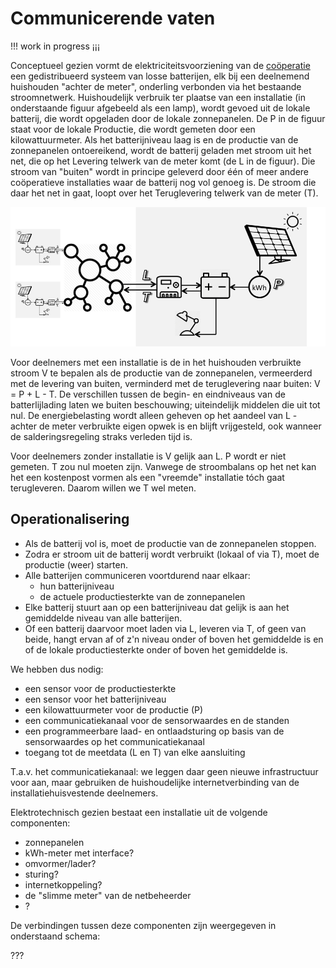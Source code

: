 # Communicerende vaten

!!! work in progress ¡¡¡

Conceptueel gezien vormt de elektriciteitsvoorziening van de [coöperatie](README.md) een gedistribueerd systeem van losse batterijen, elk bij een deelnemend huishouden "achter de meter", onderling verbonden via het bestaande stroomnetwerk. Huishoudelijk verbruik ter plaatse van een installatie (in onderstaande figuur afgebeeld als een lamp), wordt gevoed uit de lokale batterij, die wordt opgeladen door de lokale zonnepanelen. De P in de figuur staat voor de lokale Productie, die wordt gemeten door een kilowattuurmeter. Als het batterijniveau laag is en de productie van de zonnepanelen ontoereikend, wordt de batterij geladen met stroom uit het net, die op het Levering telwerk van de meter komt (de L in de figuur). Die stroom van "buiten" wordt in principe geleverd door één of meer andere coöperatieve installaties waar de batterij nog vol genoeg is. De stroom die daar het net in gaat, loopt over het Teruglevering telwerk van de meter (T).

![installaties](installaties.png "installaties")

Voor deelnemers met een installatie is de in het huishouden verbruikte stroom V te bepalen als de productie van de zonnepanelen, vermeerderd met de levering van buiten, verminderd met de teruglevering naar buiten: V = P + L - T. De verschillen tussen de begin- en eindniveaus van de batterlijlading laten we buiten beschouwing; uiteindelijk middelen die uit tot nul.
De energiebelasting wordt alleen geheven op het aandeel van L - achter de meter verbruikte eigen opwek is en blijft vrijgesteld, ook wanneer de salderingsregeling straks verleden tijd is.

Voor deelnemers zonder installatie is V gelijk aan L. P wordt er niet gemeten. T zou nul moeten zijn. Vanwege de stroombalans op het net kan het een kostenpost vormen als een "vreemde" installatie tóch gaat terugleveren. Daarom willen we T wel meten.

## Operationalisering
- Als de batterij vol is, moet de productie van de zonnepanelen stoppen.
- Zodra er stroom uit de batterij wordt verbruikt (lokaal of via T), moet de productie (weer) starten.
- Alle batterijen communiceren voortdurend naar elkaar:
  - hun batterijniveau
  - de actuele productiesterkte van de zonnepanelen
- Elke batterij stuurt aan op een batterijniveau dat gelijk is aan het gemiddelde niveau van alle batterijen.
- Of een batterij daarvoor moet laden via L, leveren via T, of geen van beide, hangt ervan af of z'n niveau onder of boven het gemiddelde is en of de lokale productiesterkte onder of boven het gemiddelde is.

We hebben dus nodig:
- een sensor voor de productiesterkte
- een sensor voor het batterijniveau
- een kilowattuurmeter voor de productie (P)
- een communicatiekanaal voor de sensorwaardes en de standen
- een programmeerbare laad- en ontlaadsturing op basis van de sensorwaardes op het communicatiekanaal
- toegang tot de meetdata (L en T) van elke aansluiting

T.a.v. het communicatiekanaal: we leggen daar geen nieuwe infrastructuur voor aan, maar gebruiken de huishoudelijke internetverbinding van de installatiehuisvestende deelnemers. 

Elektrotechnisch gezien bestaat een installatie uit de volgende componenten:

- zonnepanelen
- kWh-meter met interface?
- omvormer/lader?
- sturing?
- internetkoppeling?
- de "slimme meter" van de netbeheerder
- ?

De verbindingen tussen deze componenten zijn weergegeven in onderstaand schema:

???

